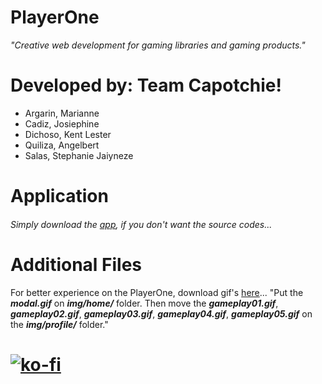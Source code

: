 # PlayerOne

*"Creative web development for gaming libraries and gaming products."*

# Developed by: Team Capotchie!

 - Argarin, Marianne
 - Cadiz, Josiephine
 - Dichoso, Kent Lester
 - Quiliza, Angelbert
 - Salas, Stephanie Jaiyneze


# Application
###### Simply download the [app](https://bit.ly/PlayerOne-App), if you don't want the source codes...

# Additional Files
For better experience on the PlayerOne, download gif's [here](https://bit.ly/PlayerOne-Additional_Files)...
"Put the ***modal.gif*** on ***img/home/*** folder. Then move the ***gameplay01.gif***, ***gameplay02.gif***, ***gameplay03.gif***, ***gameplay04.gif***, ***gameplay05.gif*** on the ***img/profile/*** folder."

# [![ko-fi](https://ko-fi.com/img/githubbutton_sm.svg)](https://ko-fi.com/J3J123MH0)
